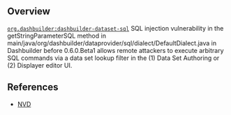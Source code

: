 ## Overview
[`org.dashbuilder:dashbuilder-dataset-sql`](http://search.maven.org/#search%7Cga%7C1%7Ca%3A%22dashbuilder-dataset-sql%22)
SQL injection vulnerability in the getStringParameterSQL method in main/java/org/dashbuilder/dataprovider/sql/dialect/DefaultDialect.java in Dashbuilder before 0.6.0.Beta1 allows remote attackers to execute arbitrary SQL commands via a data set lookup filter in the (1) Data Set Authoring or (2) Displayer editor UI.

## References
- [NVD](https://web.nvd.nist.gov/view/vuln/detail?vulnId=CVE-2016-4999)